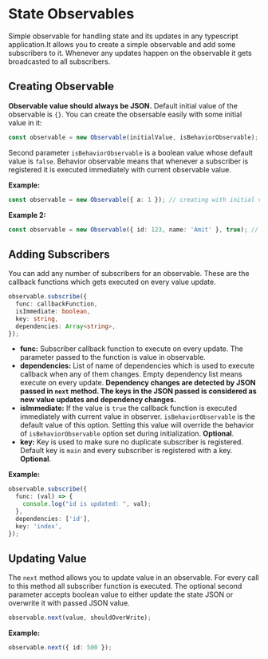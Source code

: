 # State Observables
Simple observable for handling state and its updates in any typescript application.It allows you to create a simple observable and add some subscribers to it. Whenever any updates happen on the observable it gets broadcasted to all subscribers.

## Creating Observable

**Observable value should always be JSON.** Default initial value of the observable is `{}`. You can create the obsersable easily with some initial value in it:

```ts
const observable = new Observable(initialValue, isBehaviorObservable);
```

Second parameter `isBehaviorObservable` is a boolean value whose default value is `false`. Behavior observable means that whenever a subscriber is registered it is executed immediately with current observable value.

**Example:**

```ts
const observable = new Observable({ a: 1 }); // creating with initial value
```

**Example 2:**

```ts
const observable = new Observable({ id: 123, name: 'Amit' }, true); // creating behavior observable with initial value
```

## Adding Subscribers

You can add any number of subscribers for an observable. These are the callback functions which gets executed on every value update.

```ts
observable.subscribe({
  func: callbackFunction,
  isImmediate: boolean,
  key: string,
  dependencies: Array<string>,
});
```

* **func:** Subscriber callback function to execute on every update. The parameter passed to the function is value in observable.
* **dependencies:** List of name of dependencies which is used to execute callback when any of them changes. Empty dependency list means execute on every update. **Dependency changes are detected by JSON passed in `next` method. The keys in the JSON passed is considered as new value updates and dependency changes.**
* **isImmediate:** If the value is `true` the callback function is executed immediately with current value in observer. `isBehaviorObservable` is the default value of this option. Setting this value will override the behavior of `isBehaviorObservable` option set during initialization. **Optional**.
* **key:** Key is used to make sure no duplicate subscriber is registered. Default key is `main` and every subscriber is registered with a key. **Optional**.

**Example:**

```ts
observable.subscribe({
  func: (val) => {
    console.log("id is updated: ", val);
  },
  dependencies: ['id'],
  key: 'index',
});
```

## Updating Value

The `next` method allows you to update value in an observable. For every call to this method all subscriber function is executed. The optional second parameter accepts boolean value to either update the state JSON or overwrite it with passed JSON value.

```ts
observable.next(value, shouldOverWrite);
```

**Example:**

```ts
observable.next({ id: 500 });
```

